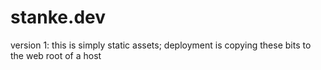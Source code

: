 # stanke.dev

version 1: this is simply static assets; deployment is copying these bits to the web root of a host